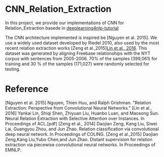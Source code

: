 # CNN_Relation_Extraction
In this project, we provide our implementations of CNN for Relation_Extraction basede in [deeplearning4nlp-tutorial](https://github.com/UKPLab/deeplearning4nlp-tutorial/tree/master/2017-07_Seminar/Session%203%20-%20Relation%20CNN/code)


The CNN architecture implemented is inspired be [Nguyen et al. 2015].
We use a widely used dataset developed by Riedel 2010, also used by the most recent relation extraction works [Zeng et al.,2015][Lin et al., 2016](https://github.com/thunlp/NRE).
This dataset was generated by aligning Freebase relationships with the NYT corpus with sentences from 2005-2006. 70% of the samples (399,061) for training and 30 \% of the samples (171,027) were randomly selected for testing.




# Reference
[Nguyen et al. 2015] Nguyen, Thien Huu, and Ralph Grishman. "Relation Extraction: Perspective from Convolutional Neural Networks."
[Lin et al., 2016] Yankai Lin, Shiqi Shen, Zhiyuan Liu, Huanbo Luan, and Maosong Sun. Neural Relation Extraction with Selective Attention over Instances. In Proceedings of ACL.[pdf]
[Zeng et al., 2014] Daojian Zeng, Kang Liu, Siwei Lai, Guangyou Zhou, and Jun Zhao. Relation classification via convolutional deep neural network. In Proceedings of COLING.
[Zeng et al.,2015] Daojian Zeng,Kang Liu,Yubo Chen,and Jun Zhao. Distant supervision for relation extraction via piecewise convolutional neural networks. In Proceedings of EMNLP.



